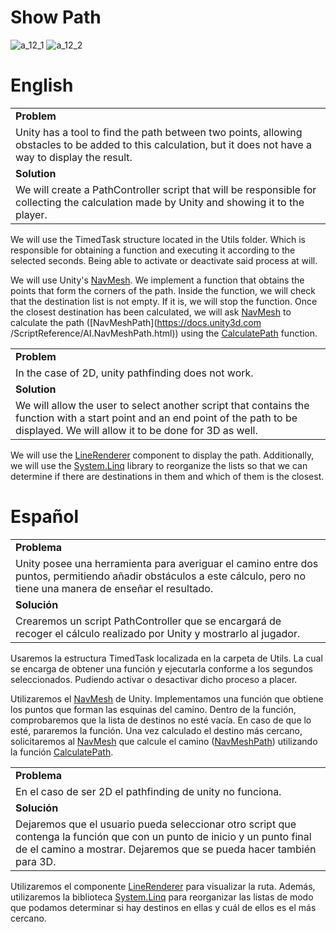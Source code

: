 # Show Path
![a_12_1](https://github.com/OsmareDev/OsmareUnityModules/assets/50903643/6f84af51-b950-41be-b53d-8a1dce12d817)
![a_12_2](https://github.com/OsmareDev/OsmareUnityModules/assets/50903643/16d5dbde-50ae-4f4c-92c7-072f4c3ef88e)


# English

<table>
   <tr><td><b>Problem</b></td></tr>
   <tr><td>Unity has a tool to find the path between two points, allowing obstacles to be added to this calculation, but it does not have a way to display the result.</td></tr>
   <tr><td><b>Solution</b></td></tr>
   <tr><td>We will create a PathController script that will be responsible for collecting the calculation made by Unity and showing it to the player.</td></tr>
</table>

We will use the TimedTask structure located in the Utils folder. Which is responsible for obtaining a function and executing it according to the selected seconds. Being able to activate or deactivate said process at will.

We will use Unity's [NavMesh](https://docs.unity3d.com/ScriptReference/AI.NavMesh.html). We implement a function that obtains the points that form the corners of the path. Inside the function, we will check that the destination list is not empty. If it is, we will stop the function. Once the closest destination has been calculated, we will ask [NavMesh](https://docs.unity3d.com/ScriptReference/AI.NavMesh.html) to calculate the path ([NavMeshPath](https://docs.unity3d.com /ScriptReference/AI.NavMeshPath.html)) using the [CalculatePath](https://docs.unity3d.com/ScriptReference/AI.NavMesh.CalculatePath.html) function.

<table>
   <tr><td><b>Problem</b></td></tr>
   <tr><td>In the case of 2D, unity pathfinding does not work.</td></tr>
   <tr><td><b>Solution</b></td></tr>
   <tr><td>We will allow the user to select another script that contains the function with a start point and an end point of the path to be displayed. We will allow it to be done for 3D as well.</td></tr>
</table>

We will use the [LineRenderer](https://docs.unity3d.com/Manual/class-LineRenderer.html) component to display the path. Additionally, we will use the [System.Linq](https://learn.microsoft.com/es-es/dotnet/api/system.linq?view=net-7.0) library to reorganize the lists so that we can determine if there are destinations in them and which of them is the closest.

# Español

<table>
  <tr><td><b>Problema</b></td></tr>
  <tr><td>Unity posee una herramienta para averiguar el camino entre dos puntos, permitiendo añadir obstáculos a este cálculo, pero no tiene una manera de enseñar el resultado.</td></tr>
  <tr><td><b>Solución</b></td></tr>
  <tr><td>Crearemos un script PathController que se encargará de recoger el cálculo realizado por Unity y mostrarlo al jugador.</td></tr>
</table>

Usaremos la estructura TimedTask localizada en la carpeta de Utils. La cual se encarga de obtener una función y ejecutarla conforme a los segundos seleccionados. Pudiendo activar o desactivar dicho proceso a placer.

Utilizaremos el [NavMesh](https://docs.unity3d.com/ScriptReference/AI.NavMesh.html) de Unity. Implementamos una función que obtiene los puntos que forman las esquinas del camino. Dentro de la función, comprobaremos que la lista de destinos no esté vacía. En caso de que lo esté, pararemos la función. Una vez calculado el destino más cercano, solicitaremos al [NavMesh](https://docs.unity3d.com/ScriptReference/AI.NavMesh.html) que calcule el camino ([NavMeshPath](https://docs.unity3d.com/ScriptReference/AI.NavMeshPath.html)) utilizando la función [CalculatePath](https://docs.unity3d.com/ScriptReference/AI.NavMesh.CalculatePath.html).

<table>
  <tr><td><b>Problema</b></td></tr>
  <tr><td>En el caso de ser 2D el pathfinding de unity no funciona.</td></tr>
  <tr><td><b>Solución</b></td></tr>
  <tr><td>Dejaremos que el usuario pueda seleccionar otro script que contenga la función que con un punto de inicio y un punto final de el camino a mostrar. Dejaremos que se pueda hacer también para 3D.</td></tr>
</table>

Utilizaremos el componente [LineRenderer](https://docs.unity3d.com/Manual/class-LineRenderer.html) para visualizar la ruta. Además, utilizaremos la biblioteca [System.Linq](https://learn.microsoft.com/es-es/dotnet/api/system.linq?view=net-7.0) para reorganizar las listas de modo que podamos determinar si hay destinos en ellas y cuál de ellos es el más cercano.
